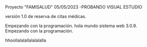 Proyecto "FAMISALUD" 05/05/2023 -PROBANDO VISUAL ESTUDIO

versión 1.0 de reserva de citas médicas.

Empezando con la programación.
hola mundo
sistema web 3.0.9.
Empezando con la programación.

hhoollalalallalalalalla
